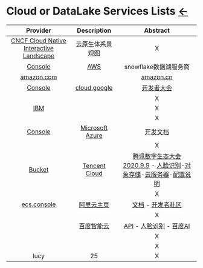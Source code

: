# Cloud or DataLake Services Lists  [←](index.md)

| Provider | Description | Abstract |
|:---:|:---:|:---:|
| [CNCF Cloud Native Interactive Landscape](https://landscape.cncf.io/) | 云原生体系景观图 | X |
| [Console](https://us-east-2.console.aws.amazon.com/console/home?nc2=h_ct&src=header-signin&region=us-east-2) | [AWS](https://aws.amazon.com/cn/cloudfront/) | snowflake数据湖服务商 |
| [amazon.com](https://www.amazon.com/) |  | [amazon.cn](https://www.amazon.cn/) |
| [Console](https://console.cloud.google.com/home/dashboard?project=proxyapp-214202) | [cloud.google](https://cloud.google.com/) | [开发者大会](https://developersummit.googlecnapps.cn/) |
| []() |  | X |
| [IBM](https://myibm.ibm.com/dashboard/) |  | X |
| []() |  | X |
| [Console](https://us-east-2.console.aws.amazon.com/console/home?region=us-east-2#) | [Microsoft Azure](https://azure.microsoft.com/en-us/) | [开发文档](https://docs.microsoft.com/zh-cn/) |
| []() |  | X |
| [Bucket](https://console.cloud.tencent.com/cos/bucket) | [Tencent Cloud](https://cloud.tencent.com/) | [腾讯数字生态大会2020.9.9](https://des.cloud.tencent.com/#/) - [人脸识别](https://cloud.tencent.com/act/event/iaidemo)-[对象存储](https://cloud.tencent.com/document/product/436/6240)-[云服务器](https://buy.cloud.tencent.com/cvm?tab=lite)-[配置说明](https://cloud.tencent.com/document/product/228/41622) |
| []() |  | X |
| [ecs.console](https://ecs.console.aliyun.com/#/home) | [阿里云主页](https://www.aliyun.com/) | [文档](https://help.aliyun.com/index.html?spm=5176.7937365.765261.484.76c75692Oarl3P&content=school) - [开发者社区](https://developer.aliyun.com/) |
| []() |  | X |
| []() | [百度智能云](https://cloud.baidu.com/) | [API](https://console.bce.baidu.com/ai/#/ai/speech/overview/index) - [人脸识别](https://cloud.baidu.com/doc/FACE/index.html) - [百度AI](http://ai.baidu.com/index/) |
| []() |  | X |
| []() |  | X |
| lucy | 25 | X |
